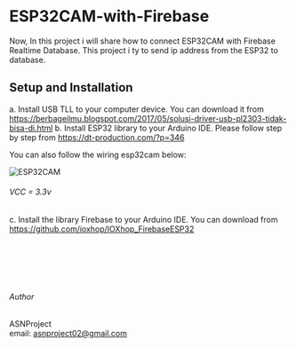 # ESP32CAM-with-Firebase
Now, In this project i will share how to connect ESP32CAM with Firebase Realtime Database. This project i ty to send ip address from the ESP32 to database.  

## Setup and Installation
a. Install USB TLL to your computer device. You can download it from https://berbageilmu.blogspot.com/2017/05/solusi-driver-usb-pl2303-tidak-bisa-di.html
b. Install ESP32 library to your Arduino IDE. Please follow step by step from https://dt-production.com/?p=346

You can also follow the wiring esp32cam below:

![ESP32CAM](https://user-images.githubusercontent.com/49858542/98482314-31da5200-2233-11eb-8d07-6298a27a4be8.png)

###### VCC = 3.3v

c. Install the library Firebase to your Arduino IDE. You can download from https://github.com/ioxhop/IOXhop_FirebaseESP32<br />
<br />
<br />
<br />
<br />
<br />

###### Author

ASNProject<br />
email: asnproject02@gmail.com
